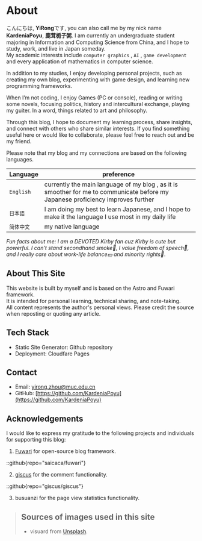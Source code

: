 # About

こんにちは, **YiRong**です, you can also call me by my nick name **KardeniaPoyu**, **鹿茸栀子粥**. I am currently an undergraduate student majoring in Information and Computing Science from China, and I hope to study, work, and live in Japan someday.  
My academic interests include  `computer graphics` ,  `AI` ,  `game development`  and every application of mathematics in computer science.  

In addition to my studies, I enjoy developing personal projects, such as creating my own blog, experimenting with game design, and learning new programming frameworks.

When I’m not coding, I enjoy Games (PC or console), reading or writing some novels, focusing politics, history and intercultural exchange, playing my guiter. In a word, things related to art and philosophy.

Through this blog, I hope to document my learning process, share insights, and connect with others who share similar interests.  If you find something useful here or would like to collaborate, please feel free to reach out and be my friend. 

Please note that my blog and my connections are based on the following languages.

| Language     | preference                                                                                                                                                                                                 |
|---------------|-------------------------------------------------------------------------------------------------------------------------------------------------------------------------------------------------------------|
| `English`       | currently the main language of my blog , as it is smoother for me to communicate before my Japanese proficiency improves further                                                                                                                                                                          |
| `日本語`   | I am doing my best to learn Japanese, and I hope to make it the language I use most in my daily life                                                                                                                                                                        |
| `简体中文` | my native language                      

_Fun facts about me: I am a DEVOTED Kirby fan cuz Kirby is cute but powerful. I can’t stand secondhand smoke🚬, I value freedom of speech📰, and I really care about work-life balance💴 and minority rights🌈_.

## About This Site 

This website is built by myself and is based on the Astro and Fuwari framework.  
It is intended for personal learning, technical sharing, and note-taking.  
All content represents the author's personal views. 
Please credit the source when reposting or quoting any article.

## Tech Stack
- Static Site Generator: Github repository
- Deployment: Cloudfare Pages

## Contact
- Email: yirong.zhou@muc.edu.cn
- GitHub: [https://github.com/KardeniaPoyu](https://github.com/KardeniaPoyu)

## Acknowledgements

I would like to express my gratitude to the following projects and individuals for supporting this blog:

 1. [Fuwari](https://github.com/saicaca/fuwari) for open-source blog framework.

::github{repo="saicaca/fuwari"}

 2. [giscus](https://github.com/giscus/giscus) for the comment functionality.

::github{repo="giscus/giscus"}

 3. busuanzi for the page view statistics functionality.

> ## Sources of images used in this site
> - visuard from [Unsplash](https://unsplash.com/ja/@visuard).

